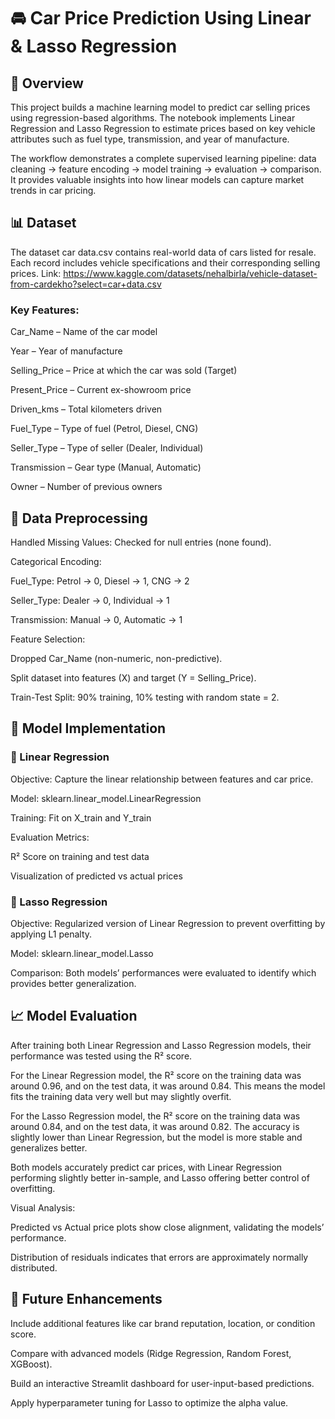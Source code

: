 # 🚘 Car Price Prediction Using Linear & Lasso Regression
## 📘 Overview

This project builds a machine learning model to predict car selling prices using regression-based algorithms.
The notebook implements Linear Regression and Lasso Regression to estimate prices based on key vehicle attributes such as fuel type, transmission, and year of manufacture.

The workflow demonstrates a complete supervised learning pipeline: data cleaning → feature encoding → model training → evaluation → comparison.
It provides valuable insights into how linear models can capture market trends in car pricing.

## 📊 Dataset

The dataset car data.csv contains real-world data of cars listed for resale.
Each record includes vehicle specifications and their corresponding selling prices. Link: 
https://www.kaggle.com/datasets/nehalbirla/vehicle-dataset-from-cardekho?select=car+data.csv
### Key Features:

Car_Name – Name of the car model

Year – Year of manufacture

Selling_Price – Price at which the car was sold (Target)

Present_Price – Current ex-showroom price

Driven_kms – Total kilometers driven

Fuel_Type – Type of fuel (Petrol, Diesel, CNG)

Seller_Type – Type of seller (Dealer, Individual)

Transmission – Gear type (Manual, Automatic)

Owner – Number of previous owners

## 🧹 Data Preprocessing

Handled Missing Values: Checked for null entries (none found).

Categorical Encoding:

Fuel_Type: Petrol → 0, Diesel → 1, CNG → 2

Seller_Type: Dealer → 0, Individual → 1

Transmission: Manual → 0, Automatic → 1

Feature Selection:

Dropped Car_Name (non-numeric, non-predictive).

Split dataset into features (X) and target (Y = Selling_Price).

Train-Test Split: 90% training, 10% testing with random state = 2.

## 🤖 Model Implementation
### 🔹 Linear Regression

Objective: Capture the linear relationship between features and car price.

Model: sklearn.linear_model.LinearRegression

Training: Fit on X_train and Y_train

Evaluation Metrics:

R² Score on training and test data

Visualization of predicted vs actual prices

### 🔹 Lasso Regression

Objective: Regularized version of Linear Regression to prevent overfitting by applying L1 penalty.

Model: sklearn.linear_model.Lasso

Comparison: Both models’ performances were evaluated to identify which provides better generalization.

## 📈 Model Evaluation
After training both Linear Regression and Lasso Regression models, their performance was tested using the R² score.

For the Linear Regression model, the R² score on the training data was around 0.96, and on the test data, it was around 0.84. This means the model fits the training data very well but may slightly overfit.

For the Lasso Regression model, the R² score on the training data was around 0.84, and on the test data, it was around 0.82. The accuracy is slightly lower than Linear Regression, but the model is more stable and generalizes better.

Both models accurately predict car prices, with Linear Regression performing slightly better in-sample, and Lasso offering better control of overfitting.

Visual Analysis:

Predicted vs Actual price plots show close alignment, validating the models’ performance.

Distribution of residuals indicates that errors are approximately normally distributed.

## 🚀 Future Enhancements

Include additional features like car brand reputation, location, or condition score.

Compare with advanced models (Ridge Regression, Random Forest, XGBoost).

Build an interactive Streamlit dashboard for user-input-based predictions.

Apply hyperparameter tuning for Lasso to optimize the alpha value.
